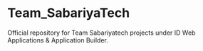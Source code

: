 # Team_SabariyaTech
Official repository for Team Sabariyatech projects under ID Web Applications &amp; Application Builder.
